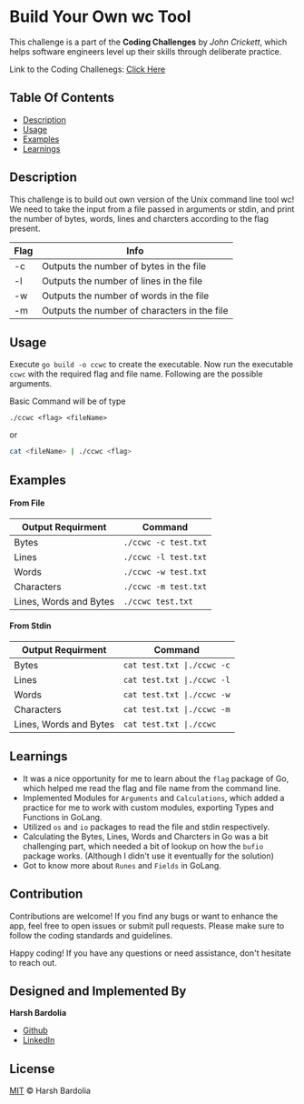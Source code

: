 # Build Your Own wc Tool

This challenge is a part of the <b>Coding Challenges</b> by <i>John Crickett</i>, which helps software engineers level up their skills through deliberate practice. 

Link to the Coding Challenegs: <a href="https://codingchallenges.fyi/challenges/intro">Click Here</a>


## Table Of Contents
- [Description](#description)
- [Usage](#usage)
- [Examples](#examples)
- [Learnings](#learnings)


## Description

This challenge is to build out own version of the Unix command line tool wc! We need to take the input from a file passed in arguments or stdin, and print the number of bytes, words, lines and charcters according to the flag present.

| Flag | Info                                         |
| ---- | -------------------------------------------- |
| -c   | Outputs the number of bytes in the file      |
| -l   | Outputs the number of lines in the file      |
| -w   | Outputs the number of words in the file      |
| -m   | Outputs the number of characters in the file |



## Usage

Execute `go build -o ccwc` to create the executable. Now run the executable `ccwc` with the required flag and file name. Following are the possible arguments.



Basic Command will be of type

```shell
./ccwc <flag> <fileName>
```

or

```sh
cat <fileName> | ./ccwc <flag>
```



## Examples

#### From File

| Output Requirment      | Command              |
| ---------------------- | -------------------- |
| Bytes                  | `./ccwc -c test.txt` |
| Lines                  | `./ccwc -l test.txt` |
| Words                  | `./ccwc -w test.txt` |
| Characters             | `./ccwc -m test.txt` |
| Lines, Words and Bytes | `./ccwc test.txt`    |

#### From Stdin

| Output Requirment      | Command                   |
| ---------------------- | ------------------------- |
| Bytes                  | `cat test.txt \|./ccwc -c` |
| Lines                  | `cat test.txt \|./ccwc -l` |
| Words                  | `cat test.txt \|./ccwc -w` |
| Characters             | `cat test.txt \|./ccwc -m` |
| Lines, Words and Bytes | `cat test.txt \|./ccwc`    |



## Learnings

- It was a nice opportunity for me to learn about the `flag` package of Go, which helped me read the flag and file name from the command line.
- Implemented Modules for `Arguments` and `Calculations`, which added a practice for me to work with custom modules, exporting Types and Functions in GoLang.
- Utilized `os` and `io` packages to read the file and stdin respectively.
- Calculating the Bytes, Lines, Words and Charcters in Go was a bit challenging part, which needed a bit of lookup on how the `bufio` package works. (Although I didn't use it eventually for the solution)
- Got to know more about `Runes` and `Fields` in GoLang.

## Contribution

Contributions are welcome! If you find any bugs or want to enhance the app, feel free to open issues or submit pull requests. Please make sure to follow the coding standards and guidelines.

Happy coding! If you have any questions or need assistance, don't hesitate to reach out.

## Designed and Implemented By
<b>Harsh Bardolia</b>
-   [Github](https://github.com/HarshBardolia01)
-   [LinkedIn](https://www.linkedin.com/in/harsh-bardolia-0a0407217/)

## License

[MIT](/LICENSE) © Harsh Bardolia